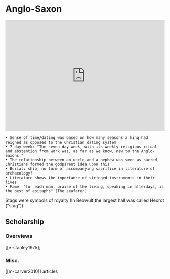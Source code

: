 # Anglo-Saxon

<iframe width="100%" height="350" frameborder="0" allow="accelerometer; autoplay; clipboard-write; encrypted-media; gyroscope; picture-in-picture" allowfullscreen src="https://en.wikipedia.org/wiki/Anglo-Saxon-paganism"></iframe>



	• Sense of time/dating was based on how many seasons a king had reigned as opposed to the Christian dating system
	• 7 day week: "The seven day week, with its weekly religious ritual and abstention from work was, as far as we know, new to the Anglo-Saxons."
	• The relationship between an uncle and a nephew was seen as sacred, Christians formed the godparent idea upon this
	• Burial: ship, no form of accompanying sacrifice in literature of archaeology?
	• Literature shows the importance of stringed instruments in their lives
	• Fame: "for each man, praise of the living, speaking in afterdays, is the best of epitaphs" (The seafarer)
Stags were symbols of royalty (In Beowulf the largest hall was called Heorot ("stag"))

## Scholarship
### Overviews
[[e-stanley1975]]
### Misc.
[[m-carver2010]] articles